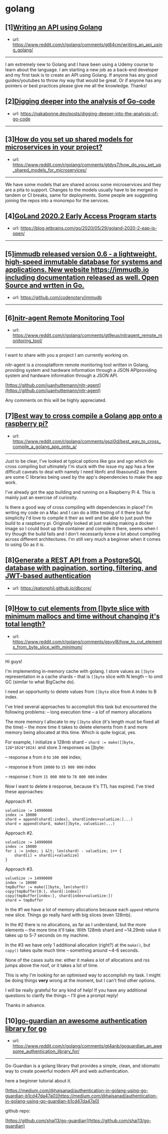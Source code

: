 # golang
## [1][Writing an API using Golang](https://www.reddit.com/r/golang/comments/gt84cm/writing_an_api_using_golang/)
- url: https://www.reddit.com/r/golang/comments/gt84cm/writing_an_api_using_golang/
---
I am extremely new to Golang and I have been using a Udemy course to learn about the language. I am starting a new job as a back-end developer and my first task is to create an API using Golang. If anyone has any good guides/youtubes to throw my way that would be great. Or if anyone has any pointers or best practices please give me all the knowledge. Thanks!
## [2][Digging deeper into the analysis of Go-code](https://www.reddit.com/r/golang/comments/gtblh7/digging_deeper_into_the_analysis_of_gocode/)
- url: https://nakabonne.dev/posts/digging-deeper-into-the-analysis-of-go-code
---

## [3][How do you set up shared models for microservices in your project?](https://www.reddit.com/r/golang/comments/gtdys7/how_do_you_set_up_shared_models_for_microservices/)
- url: https://www.reddit.com/r/golang/comments/gtdys7/how_do_you_set_up_shared_models_for_microservices/
---
We have some models that are shared across some microservices and they are a pita to support. Changes to the models usually have to be merged in tandem or CI breaks, same for deployments. Some people are suggesting joining the repos into a monorepo for the services.
## [4][GoLand 2020.2 Early Access Program starts](https://www.reddit.com/r/golang/comments/gswlfj/goland_20202_early_access_program_starts/)
- url: https://blog.jetbrains.com/go/2020/05/29/goland-2020-2-eap-is-open/
---

## [5][immudb released version 0.6 - a lightweight, high-speed immutable database for systems and applications. New website https://immudb.io including documentation released as well. Open Source and wrtten in Go.](https://www.reddit.com/r/golang/comments/gsyjwa/immudb_released_version_06_a_lightweight/)
- url: https://github.com/codenotary/immudb
---

## [6][nitr-agent Remote Monitoring Tool](https://www.reddit.com/r/golang/comments/gt9euo/nitragent_remote_monitoring_tool/)
- url: https://www.reddit.com/r/golang/comments/gt9euo/nitragent_remote_monitoring_tool/
---
I want to share with you a project I am currently working on.

nitr-agent is a crossplatform remote monitoring tool written in Golang, providing system and hardware information through a JSON APIproviding system and hardware information through a JSON API.

[https://github.com/juanhuttemann/nitr-agent](https://github.com/juanhuttemann/nitr-agent)

Any comments on this will be highly appreciated.
## [7][Best way to cross compile a Golang app onto a raspberry pi?](https://www.reddit.com/r/golang/comments/gszi0d/best_way_to_cross_compile_a_golang_app_onto_a/)
- url: https://www.reddit.com/r/golang/comments/gszi0d/best_way_to_cross_compile_a_golang_app_onto_a/
---
Just to be clear, I've looked at typical options like gox and xgo which do cross compiling but ultimately I'm stuck with the issue my app has a few difficult caveats to deal with namely I need libnfc and libasound2 as there are some C libraries being used by the app's dependencies to make the app work.

I've already got the app building and running on a Raspberry Pi 4. This is mainly just an exercise of curiosity.

Is there a good way of cross compiling with dependencies in place? I'm writing my code on a Mac and I can do a little testing of it there but for simplicity I'd love to compile it their as well and be able to just push the build to a raspberry pi. Originally looked at just making making a docker image so I could boot up the container and compile it there, seems when I try though the build fails and I don't necessarily know a lot about compiling across different architectures. I'm still very much a beginner when it comes to using Go as it is.
## [8][Generate a REST API from a PostgreSQL database with pagination, sorting, filtering, and JWT-based authentication](https://www.reddit.com/r/golang/comments/gsl7sp/generate_a_rest_api_from_a_postgresql_database/)
- url: https://eatonphil.github.io/dbcore/
---

## [9][How to cut elements from []byte slice with minimum mallocs and time without changing it's total length?](https://www.reddit.com/r/golang/comments/gsyyl8/how_to_cut_elements_from_byte_slice_with_minimum/)
- url: https://www.reddit.com/r/golang/comments/gsyyl8/how_to_cut_elements_from_byte_slice_with_minimum/
---
Hi guys!

I'm implementing in-memory cache with golang. I store values as `[]byte` representation in a cache shards – that is `[]byte` slice with N length – to omit GC (similar to what BigCache do).

I need an opportunity to delete values from `[]byte` slice from A index to B index. 

I've tried several approaches to accomplish this task but encountered the following problems:
– long execution time
– a lof of memory allocations

The more memory I allocate to my `[]byte` slice (it's length must be fixed all the time) – the more time it takes to delete elements from it and more memory being allocated at this time. Which is quite logical, yes. 

For example, I initialize a 128mb shard – `shard := make([]byte, 128*1024*1024)` and store 3 responses as []byte:

– response `A` from `0` to `100 000` index;

– response `B` from `10000` to `15 000 000` index

– response `C` from `15 000 000` to `78 000 000` index


Now I want to delete `B` response, because it's TTL has expired. I've tried these approaches:

Approach #1. 

    valueSize := 14990000
    index := 10000
    shard = append(shard[:index], shard[index+valueSize:]...)
    shard = append(shard, make([]byte, valueSize)...)

Approach #2.

    valueSize := 14990000
    index := 10000
    for i := index; i &lt; len(shard) - valueSize; i++ {
        shard[i] = shard[i+valueSize]
    }

Approach #3.

    valueSize := 14990000
    index := 10000
    tmpBuffer := make([]byte, len(shard))
    copy(tmpBuffer[0:], shard[:index])
    copy(tmpBuffer[index:], shard[index+valueSize:])
    shard = tmpBuffer


In the #1 we have a lot of memory allocations because each `append` returns new slice. Things go really hard with big slices (even 128mb).

In the #2 there is no allocations, as far as I understand, but the more elements – the more time it'll take. With 128mb shard and ~14.29mb value it takes up to 5-7 seconds on my machine.

In the #3 we have only 1 additional allocation (right?) at the `make()`, but `copy()` takes quite much time – something around ~4-6 seconds.

None of the cases suits me: either it makes a lot of allocations and rss jumps above the roof, or it takes a lot of time.

This is why I'm looking for an optimised way to accomplish my task. I might be doing things **very** wrong at the moment, but I can't find other options. 

I will be really grateful for any kind of help! If you have any additional questions to clarify the things – I'll give a prompt reply!

Thanks in advance.
## [10][go-guardian an awesome authentication library for go](https://www.reddit.com/r/golang/comments/gt4anb/goguardian_an_awesome_authentication_library_for/)
- url: https://www.reddit.com/r/golang/comments/gt4anb/goguardian_an_awesome_authentication_library_for/
---
 Go-Guardian is a golang library that provides a simple, clean, and idiomatic way to create powerful modern API and web authentication. 

here a beginner tutorial about it. 

[https://medium.com/@hajsanad/authentication-in-golang-using-go-guardian-b1cd47da47a0](https://medium.com/@hajsanad/authentication-in-golang-using-go-guardian-b1cd47da47a0)

github repo: 

[https://github.com/shaj13/go-guardian](https://github.com/shaj13/go-guardian)
